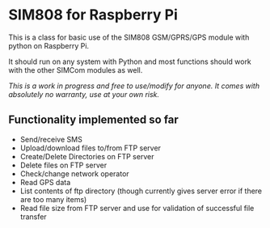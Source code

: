 # SIM808 for Raspberry Pi

This is a class for basic use of the SIM808 GSM/GPRS/GPS module with python on Raspberry Pi.

It should run on any system with Python and most functions should work with the other SIMCom modules as well.

*This is a work in progress and free to use/modify for anyone. It comes with absolutely no warranty, use at your own risk.*

## Functionality implemented so far

- Send/receive SMS
- Upload/download files to/from FTP server
- Create/Delete Directories on FTP server
- Delete files on FTP server
- Check/change network operator
- Read GPS data
- List contents of ftp directory (though currently gives server error if there are too many items)
- Read file size from FTP server and use for validation of successful file transfer